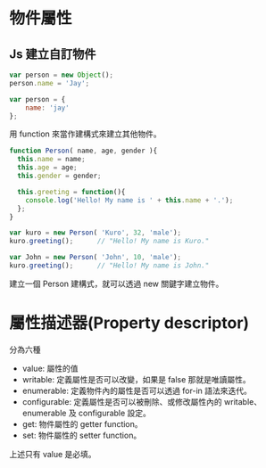 # 物件屬性
## Js 建立自訂物件
```js
var person = new Object();
person.name = 'Jay';

var person = {
    name: 'jay'
};
```
用 function 來當作建構式來建立其他物件。
```js
function Person( name, age, gender ){
  this.name = name;
  this.age = age;
  this.gender = gender;

  this.greeting = function(){
    console.log('Hello! My name is ' + this.name + '.');
  };
}

var kuro = new Person( 'Kuro', 32, 'male');
kuro.greeting();      // "Hello! My name is Kuro."

var John = new Person( 'John', 10, 'male');
kuro.greeting();      // "Hello! My name is John."
```
建立一個 Person 建構式，就可以透過 new 關鍵字建立物件。

# 屬性描述器(Property descriptor)
分為六種
* value: 屬性的值
* writable: 定義屬性是否可以改變，如果是 false 那就是唯讀屬性。
* enumerable: 定義物件內的屬性是否可以透過 for-in 語法來迭代。
* configurable: 定義屬性是否可以被刪除、或修改屬性內的 writable、enumerable 及 configurable 設定。
* get: 物件屬性的 getter function。
* set: 物件屬性的 setter function。

上述只有 value 是必填。